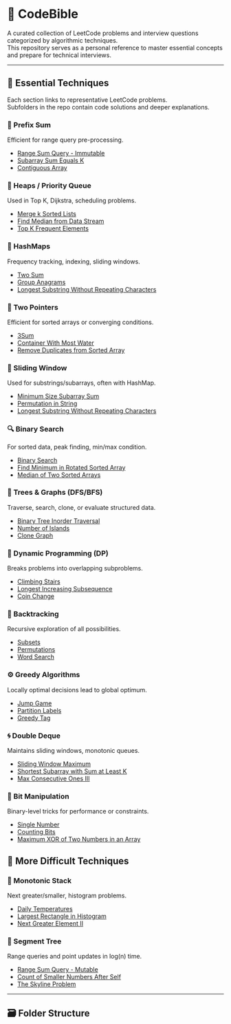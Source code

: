 # 📘 CodeBible

A curated collection of LeetCode problems and interview questions categorized by algorithmic techniques.  
This repository serves as a personal reference to master essential concepts and prepare for technical interviews.

---

## 🔧 Essential Techniques

Each section links to representative LeetCode problems.  
Subfolders in the repo contain code solutions and deeper explanations.

### 🧮 Prefix Sum
Efficient for range query pre-processing.
- [Range Sum Query - Immutable](https://leetcode.com/problems/range-sum-query-immutable/)
- [Subarray Sum Equals K](https://leetcode.com/problems/subarray-sum-equals-k/)
- [Contiguous Array](https://leetcode.com/problems/contiguous-array/)

### 🔺 Heaps / Priority Queue
Used in Top K, Dijkstra, scheduling problems.
- [Merge k Sorted Lists](https://leetcode.com/problems/merge-k-sorted-lists/)
- [Find Median from Data Stream](https://leetcode.com/problems/find-median-from-data-stream/)
- [Top K Frequent Elements](https://leetcode.com/problems/top-k-frequent-elements/)

### 🧠 HashMaps
Frequency tracking, indexing, sliding windows.
- [Two Sum](https://leetcode.com/problems/two-sum/)
- [Group Anagrams](https://leetcode.com/problems/group-anagrams/)
- [Longest Substring Without Repeating Characters](https://leetcode.com/problems/longest-substring-without-repeating-characters/)

### 🔁 Two Pointers
Efficient for sorted arrays or converging conditions.
- [3Sum](https://leetcode.com/problems/3sum/)
- [Container With Most Water](https://leetcode.com/problems/container-with-most-water/)
- [Remove Duplicates from Sorted Array](https://leetcode.com/problems/remove-duplicates-from-sorted-array/)

### 🔄 Sliding Window
Used for substrings/subarrays, often with HashMap.
- [Minimum Size Subarray Sum](https://leetcode.com/problems/minimum-size-subarray-sum/)
- [Permutation in String](https://leetcode.com/problems/permutation-in-string/)
- [Longest Substring Without Repeating Characters](https://leetcode.com/problems/longest-substring-without-repeating-characters/)

### 🔍 Binary Search
For sorted data, peak finding, min/max condition.
- [Binary Search](https://leetcode.com/problems/binary-search/)
- [Find Minimum in Rotated Sorted Array](https://leetcode.com/problems/find-minimum-in-rotated-sorted-array/)
- [Median of Two Sorted Arrays](https://leetcode.com/problems/median-of-two-sorted-arrays/)

### 🌳 Trees & Graphs (DFS/BFS)
Traverse, search, clone, or evaluate structured data.
- [Binary Tree Inorder Traversal](https://leetcode.com/problems/binary-tree-inorder-traversal/)
- [Number of Islands](https://leetcode.com/problems/number-of-islands/)
- [Clone Graph](https://leetcode.com/problems/clone-graph/)

### 🧮 Dynamic Programming (DP)
Breaks problems into overlapping subproblems.
- [Climbing Stairs](https://leetcode.com/problems/climbing-stairs/)
- [Longest Increasing Subsequence](https://leetcode.com/problems/longest-increasing-subsequence/)
- [Coin Change](https://leetcode.com/problems/coin-change/)

### 🔁 Backtracking
Recursive exploration of all possibilities.
- [Subsets](https://leetcode.com/problems/subsets/)
- [Permutations](https://leetcode.com/problems/permutations/)
- [Word Search](https://leetcode.com/problems/word-search/)

### ⚙️ Greedy Algorithms
Locally optimal decisions lead to global optimum.
- [Jump Game](https://leetcode.com/problems/jump-game/)
- [Partition Labels](https://leetcode.com/problems/partition-labels/)
- [Greedy Tag](https://leetcode.com/tag/greedy/)

### 🌀 Double Deque
Maintains sliding windows, monotonic queues.
- [Sliding Window Maximum](https://leetcode.com/problems/sliding-window-maximum/)
- [Shortest Subarray with Sum at Least K](https://leetcode.com/problems/shortest-subarray-with-sum-at-least-k/)
- [Max Consecutive Ones III](https://leetcode.com/problems/max-consecutive-ones-iii/)

### 🔌 Bit Manipulation
Binary-level tricks for performance or constraints.
- [Single Number](https://leetcode.com/problems/single-number/)
- [Counting Bits](https://leetcode.com/problems/counting-bits/)
- [Maximum XOR of Two Numbers in an Array](https://leetcode.com/problems/maximum-xor-of-two-numbers-in-an-array/)

## 🧩 More Difficult Techniques

### 🧱 Monotonic Stack
Next greater/smaller, histogram problems.
- [Daily Temperatures](https://leetcode.com/problems/daily-temperatures/)
- [Largest Rectangle in Histogram](https://leetcode.com/problems/largest-rectangle-in-histogram/)
- [Next Greater Element II](https://leetcode.com/problems/next-greater-element-ii/)

### 🌲 Segment Tree
Range queries and point updates in log(n) time.
- [Range Sum Query - Mutable](https://leetcode.com/problems/range-sum-query-mutable/)
- [Count of Smaller Numbers After Self](https://leetcode.com/problems/count-of-smaller-numbers-after-self/)
- [The Skyline Problem](https://leetcode.com/problems/the-skyline-problem/)


---

## 🗃️ Folder Structure

